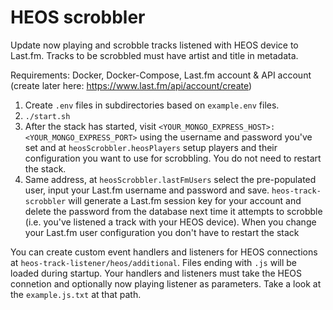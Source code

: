 # HEOS scrobbler

Update now playing and scrobble tracks listened with HEOS device to Last.fm. Tracks to be scrobbled must have artist and title in metadata.

Requirements: Docker, Docker-Compose, Last.fm account & API account (create later here: https://www.last.fm/api/account/create)

1. Create `.env` files in subdirectories based on `example.env` files.
2. `./start.sh`
3. After the stack has started, visit `<YOUR_MONGO_EXPRESS_HOST>:<YOUR_MONGO_EXPRESS_PORT>` using the username and password you've set and at `heosScrobbler.heosPlayers` setup players and their configuration you want to use for scrobbling. You do not need to restart the stack.
4. Same address, at `heosScrobbler.lastFmUsers` select the pre-populated user, input your Last.fm username and password and save. `heos-track-scrobbler` will generate a Last.fm session key for your account and delete the password from the database next time it attempts to scrobble (i.e. you've listened a track with your HEOS device). When you change your Last.fm user configuration you don't have to restart the stack

You can create custom event handlers and listeners for HEOS connections at `heos-track-listener/heos/additional`. Files ending with `.js` will be loaded during startup. Your handlers and listeners must take the HEOS connetion and optionally now playing listener as parameters. Take a look at the `example.js.txt` at that path.
